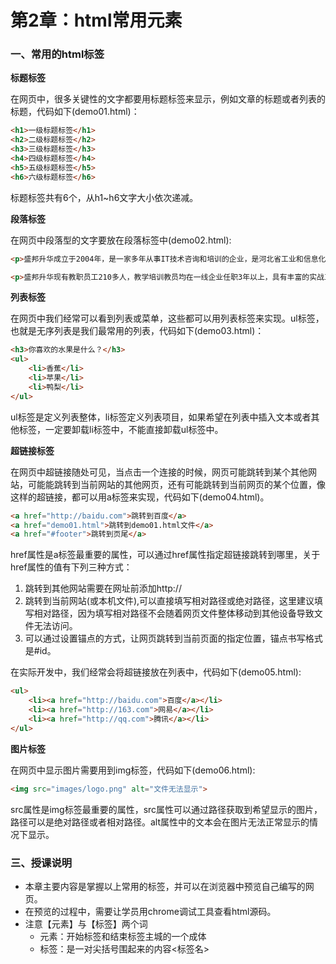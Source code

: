 # 第2章：html常用元素

### 一、常用的html标签

**标题标签**

在网页中，很多关键性的文字都要用标题标签来显示，例如文章的标题或者列表的标题，代码如下(demo01.html)：

``` html
<h1>一级标题标签</h1>
<h2>二级标题标签</h2>
<h3>三级标题标签</h3>
<h4>四级标题标签</h4>
<h5>五级标题标签</h5>
<h6>六级标题标签</h6>
```

标题标签共有6个，从h1~h6文字大小依次递减。

**段落标签**

在网页中段落型的文字要放在段落标签中(demo02.html):

``` html
<p>盛邦升华成立于2004年，是一家多年从事IT技术咨询和培训的企业，是河北省工业和信息化厅认定的民营企业经济人才培训基地，河北省人力资源和社会保障厅、河北省教育厅及河北省商务厅认定的秦皇岛市服务外包机构，人力资源和社会保障部下设的、中国大学生就业促进工程项目办公室认定的、中国大学生就业促进工程项目实训基地。</p>

<p>盛邦升华现有教职员工210多人，教学培训教员均在一线企业任职3年以上，具有丰富的实战工作经验，由北京网易，奥美，电通，火星时代等知名企业的web前端总监，ui设计总监担任部分课程讲授与课程指导。</p>
```

**列表标签**

在网页中我们经常可以看到列表或菜单，这些都可以用列表标签来实现。ul标签，也就是无序列表是我们最常用的列表，代码如下(demo03.html)：

``` html
<h3>你喜欢的水果是什么？</h3>
<ul>
    <li>香蕉</li>
    <li>苹果</li>
    <li>鸭梨</li>
</ul>
```

ul标签是定义列表整体，li标签定义列表项目，如果希望在列表中插入文本或者其他标签，一定要卸载li标签中，不能直接卸载ul标签中。

**超链接标签**

在网页中超链接随处可见，当点击一个连接的时候，网页可能跳转到某个其他网站，可能能跳转到当前网站的其他网页，还有可能跳转到当前网页的某个位置，像这样的超链接，都可以用a标签来实现，代码如下(demo04.html)。

``` html
<a href="http://baidu.com">跳转到百度</a>
<a href="demo01.html">跳转到demo01.html文件</a>
<a href="#footer">跳转到页尾</a>
```

href属性是a标签最重要的属性，可以通过href属性指定超链接跳转到哪里，关于href属性的值有下列三种方式：

1. 跳转到其他网站需要在网址前添加http://
2. 跳转到当前网站(或本机文件),可以直接填写相对路径或绝对路径，这里建议填写相对路径，因为填写相对路径不会随着网页文件整体移动到其他设备导致文件无法访问。
3. 可以通过设置锚点的方式，让网页跳转到当前页面的指定位置，锚点书写格式是#id。

在实际开发中，我们经常会将超链接放在列表中，代码如下(demo05.html):

``` html
<ul>
    <li><a href="http://baidu.com">百度</a></li>
    <li><a href="http://163.com">网易</a></li>
    <li><a href="http://qq.com">腾讯</a></li>
</ul>
```

**图片标签**

在网页中显示图片需要用到img标签，代码如下(demo06.html):

``` html
<img src="images/logo.png" alt="文件无法显示">
```

src属性是img标签最重要的属性，src属性可以通过路径获取到希望显示的图片，路径可以是绝对路径或者相对路径。alt属性中的文本会在图片无法正常显示的情况下显示。

### 三、授课说明
* 本章主要内容是掌握以上常用的标签，并可以在浏览器中预览自己编写的网页。
* 在预览的过程中，需要让学员用chrome调试工具查看html源码。
* 注意【元素】与【标签】两个词
    * 元素：开始标签和结束标签主城的一个成体
    * 标签：是一对尖括号围起来的内容<标签名>
